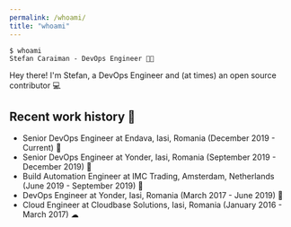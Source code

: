 ```yaml
---
permalink: /whoami/
title: "whoami"
---
```


```console
$ whoami
Stefan Caraiman - DevOps Engineer 👨‍🔬
```

Hey there! I'm Stefan, a DevOps Engineer and (at times) an open source contributor 💻

## Recent work history 🏢

* Senior DevOps Engineer at Endava, Iasi, Romania (December 2019 - Current) 📙
* Senior DevOps Engineer at Yonder, Iasi, Romania (September 2019 - December 2019) 🌸
* Build Automation Engineer at IMC Trading, Amsterdam, Netherlands (June 2019 - September 2019) 🌷
* DevOps Engineer at Yonder, Iasi, Romania (March 2017 - June 2019) 🌸
* Cloud Engineer at Cloudbase Solutions, Iasi, Romania (January 2016 - March 2017) ☁
